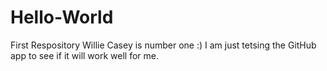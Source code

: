 # Hello-World
First Respository
Willie Casey is number one :)
I am just tetsing the GitHub app to see if it will work well for me.
